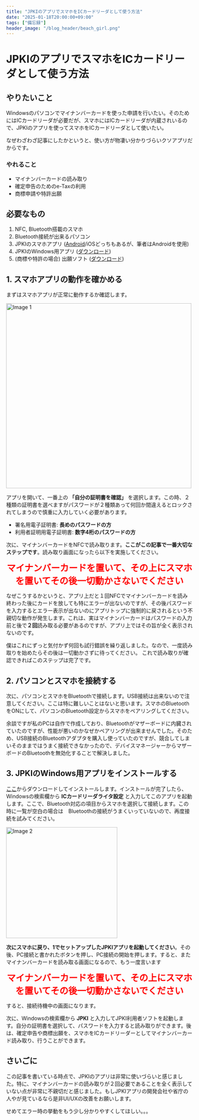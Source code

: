 ```yaml
---
title: "JPKIのアプリでスマホをICカードリーダとして使う方法"
date: "2025-01-18T20:00:00+09:00"
tags: ["備忘録"]
header_image: "/blog_header/beach_girl.png"
---
```


# JPKIのアプリでスマホをICカードリーダとして使う方法

## やりたいこと

Windowsのパソコンでマイナンバーカードを使った申請を行いたい。そのためにはICカードリーダが必要だが、スマホにはICカードリーダが内蔵されいるので、JPKIのアプリを使ってスマホをICカードリーダとして使いたい。

なぜわざわざ記事にしたかというと、使い方が物凄い分かりづらいクソアプリだからです。

### やれること

* マイナンバーカードの読み取り
* 確定申告のためのe-Taxの利用
* 商標申請や特許出願

## 必要なもの

1. NFC, Bluetooth搭載のスマホ
2. Bluetooth接続が出来るパソコン
3. JPKIのスマホアプリ ([Android](https://play.google.com/store/apps/details?id=jp.go.jpki.mobile.utility)/iOSどっちもあるが、筆者はAndroidを使用)  
4. JPKIのWindows用アプリ ([ダウンロード](https://www.jpki.go.jp/download/))
5. (商標や特許の場合) 出願ソフト ([ダウンロード](https://www.pcinfo.jpo.go.jp/site/2_download/4_install/))

## 1. スマホアプリの動作を確かめる

まずはスマホアプリが正常に動作するか確認します。

<img src="/blogs/20250118_jpki/android1.png" alt="Image 1" style="height: 500px; margin-right: 10px;">

アプリを開いて、一番上の **「自分の証明書を確認」** を選択します。この時、２種類の証明書を選べますがパスワードが２種類あって何回か間違えるとロックされてしまうので慎重に入力していく必要があります。

* 署名用電子証明書: **長めのパスワードの方**
* 利用者証明用電子証明書: **数字4桁のパスワードの方**

次に、マイナンバーカードをNFCで読み取ります。**ここがこの記事で一番大切なステップです**。読み取り画面になったら以下を実施してください。

<p style="text-align: center;"><font color="red" size="5" ><b>マイナンバーカードを置いて、その上にスマホを置いてその後一切動かさないでください</b></font></p>

なぜこうするかというと、アプリ上だと１回NFCでマイナンバーカードを読み終わった後にカードを放しても特にエラーが出ないのですが、その後パスワードを入力するとエラー表示が出ないのにアプリトップに強制的に戻されるという不親切な動作が発生します。これは、実はマイナンバーカードはパスワードの入力前と後で**２回**読み取る必要があるのですが、アプリ上ではその旨が全く表示されないのです。

僕はこれにずっと気付かず何回も試行錯誤を繰り返しました。なので、一度読み取りを始めたらその後は一切動かさずに待ってください。
これで読み取りが確認できればこのステップは完了です。

## 2. パソコンとスマホを接続する

次に、パソコンとスマホをBluetoothで接続します。USB接続は出来ないので注意してください。ここは特に難しいことはないと思います。スマホのBluetoothをONにして、パソコンのBluetooth設定からスマホをペアリングしてください。

余談ですが私のPCは自作で作成しており、Bluetoothがマザーボードに内臓されていたのですが、性能が悪いのかなぜかペアリングが出来ませんでした。そのため、USB接続のBluetoothアダプタを購入し使っていたのですが、競合してしまいそのままではうまく接続できなかったので、デバイスマネージャーからマザーボードのBluetoothを無効化することで解決しました。

## 3. JPKIのWindows用アプリをインストールする

[ここ](https://www.jpki.go.jp/download/)からダウンロードしてインストールします。インストールが完了したら、Windowsの検索欄から **ICカードリーダライタ設定** と入力してこのアプリを起動します。ここで、Bluetooth対応の項目からスマホを選択して接続します。この時に一覧が空白の場合は　Bluetoothの接続がうまくいっていないので、再度接続を試みてください。

<img src="/blogs/20250118_jpki/jpki.png" alt="Image 2" style="height: 300px; margin-right: 10px;">

**次にスマホに戻り、1でセットアップしたJPKIアプリを起動してください**。その後、PC接続と書かれたボタンを押し、PC接続の開始を押します。すると、またマイナンバーカードを読み取る画面になるので、もう一度言います

<p style="text-align: center;"><font color="red" size="5" ><b>マイナンバーカードを置いて、その上にスマホを置いてその後一切動かさないでください</b></font></p>

すると、接続待機中の画面になります。

次に、Windowsの検索欄から **JPKI** と入力してJPKI利用者ソフトを起動します。自分の証明書を選択して、パスワードを入力すると読み取りができます。後は、確定申告や商標出願を、スマホをICカードリーダーとしてマイナンバーカード読み取り、行うことができます。

## さいごに

この記事を書いている時点で、JPKIのアプリは非常に使いづらいと感じました。特に、マイナンバーカードの読み取りが２回必要であることを全く表示していない点が非常に不親切だと感じました。もしJPKIアプリの開発会社や省庁の人やが見ているなら是非UI/UXの改善をお願いします。

せめてエラー時の挙動をもう少し分かりやすくしてほしい。。。
